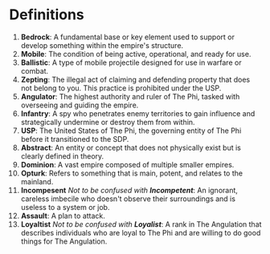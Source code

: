 # Definitions
1. **Bedrock**: A fundamental base or key element used to support or develop something within the empire's structure.
2. **Mobile**: The condition of being active, operational, and ready for use.
3. **Ballistic**: A type of mobile projectile designed for use in warfare or combat.
4. **Zepting**: The illegal act of claiming and defending property that does not belong to you. This practice is prohibited under the USP.
5. **Angulator**: The highest authority and ruler of The Phi, tasked with overseeing and guiding the empire.
6. **Infantry**: A spy who penetrates enemy territories to gain influence and strategically undermine or destroy them from within.
7. **USP**: The United States of The Phi, the governing entity of The Phi before it transitioned to the SDP.
8. **Abstract**: An entity or concept that does not physically exist but is clearly defined in theory.
9. **Dominion**: A vast empire composed of multiple smaller empires.
10. **Opturk**: Refers to something that is main, potent, and relates to the mainland.
11. **Incompesent** *Not to be confused with **Incompetent***: An ignorant, careless imbecile who doesn't observe their surroundings and is useless to a system or job.
12. **Assault**: A plan to attack.
13. **Loyaltist** *Not to be confused with **Loyalist***: A rank in The Angulation that describes individuals who are loyal to The Phi and are willing to do good things for The Angulation.
